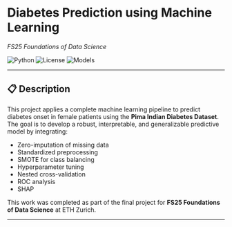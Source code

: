#  Diabetes Prediction using Machine Learning  
*FS25 Foundations of Data Science*

![Python](https://img.shields.io/badge/Python-3.10-blue)
![License](https://img.shields.io/badge/license-MIT-green)
![Models](https://img.shields.io/badge/Models-KNN%2C%20RF%2C%20SVM%2C%20LogReg-orange)

---

## 📋 Description

This project applies a complete machine learning pipeline to predict diabetes onset in female patients using the **Pima Indian Diabetes Dataset**. The goal is to develop a robust, interpretable, and generalizable predictive model by integrating:

- Zero-imputation of missing data  
- Standardized preprocessing  
- SMOTE for class balancing  
- Hyperparameter tuning  
- Nested cross-validation  
- ROC analysis
- SHAP

This work was completed as part of the final project for **FS25 Foundations of Data Science** at ETH Zurich.

---


